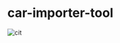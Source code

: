# car-importer-tool

![cit](https://github.com/user-attachments/assets/dba586c4-ea73-4348-bdac-f2e28b32ba8d)
